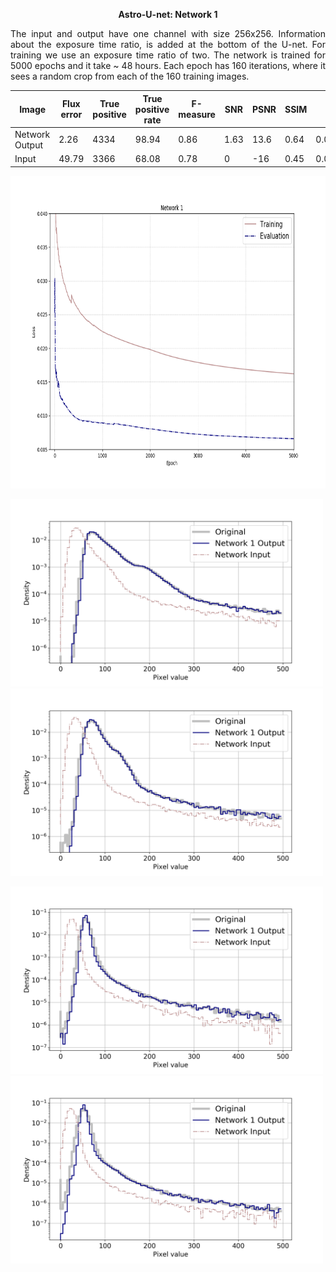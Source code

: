 
 <p align="center"> <b>  Astro-U-net:  Network 1 </b> </p>
 
 <p style="text-align:justify">  The input and output have one channel with size 256x256. Information about the exposure time ratio, is added at the bottom of the U-net. For training we use an exposure time ratio of two. The network is trained for 5000 epochs and it take ~ 48 hours. Each epoch has 160 iterations, where it sees a random crop from each of the 160 training images.  </p>
 
 
 
 |Image| Flux error | True positive |	True positive rate |	F-measure| SNR | PSNR | SSIM | KL|
 | --- | --- | --- | --- | --- | --- | --- | --- | --- | 
 |Network Output | 2.26| 4334 | 98.94 | 0.86 | 1.63 | 13.6 | 0.64 | 0.007 |
 |Input | 49.79| 3366 | 68.08 | 0.78 | 0 | -16 | 0.45 | 0.0231 |


<p align="center"><img src="eval_train_loss_net1.png" height="500px"></p>
	
<p align="left"><img src="hist/example1.png" height="300px"> <img src="hist/example2.png" height="300px"></p>

<p align="left"><img src="hist/example3.png" height="300px"> <img src="hist/example4.png" height="300px"></p>
